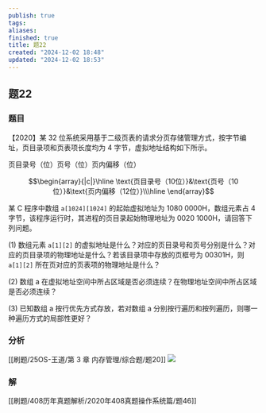 ```yaml
---
publish: true
tags: 
aliases: 
finished: true
title: 题22
created: "2024-12-02 18:48"
updated: "2024-12-02 18:53"
---
```

## 题22
### 题目
【2020】某 32 位系统采用基于二级页表的请求分页存储管理方式，按字节编址，页目录项和页表项长度均为 4 字节，虚拟地址结构如下所示。

页目录号（位）页号（位）页内偏移（位）

$$\begin{array}{|c|}\hline \text{页目录号（10位）}&\text{页号（10位）}&\text{页内偏移（12位）}\\\hline \end{array}$$

某 C 程序中数组 `a[1024][1024]` 的起始虚拟地址为 1080 0000H，数组元素占 4 字节，该程序运行时，其进程的页目录起始物理地址为 0020 1000H，请回答下列问题。

(1) 数组元素 `a[1][2]` 的虚拟地址是什么？对应的页目录号和页号分别是什么？对应的页目录项的物理地址是什么？若该目录项中存放的页框号为 00301H，则 `a[1][2]` 所在页对应的页表项的物理地址是什么？

(2) 数组 a 在虚拟地址空间中所占区域是否必须连续？在物理地址空间中所占区域是否必须连续？

(3) 已知数组 a 按行优先方式存放，若对数组 a 分别按行遍历和按列遍历，则哪一种遍历方式的局部性更好？
### 分析
[[刷题/25OS-王道/第 3 章 内存管理/综合题/题20]]
![](https://img.hwenyi.tech/202412041612086.webp)
### 解
[[刷题/408历年真题解析/2020年408真题操作系统篇/题46]]